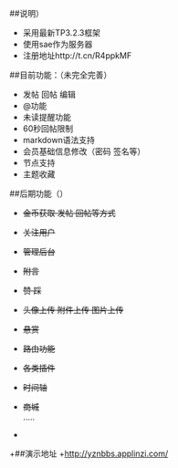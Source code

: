  ##说明）
 - 采用最新TP3.2.3框架
 - 使用sae作为服务器
 - 注册地址http://t.cn/R4ppkMF
 
 ##目前功能：（未完全完善）
 - 发帖 回帖 编辑  
 - @功能  
 - 未读提醒功能  
 - 60秒回帖限制  
 - markdown语法支持  
 - 会员基础信息修改（密码 签名等）  
 - 节点支持  
 - 主题收藏   
 
 ##后期功能（）
 - ~~金币获取 发帖 回帖等方式~~  
 - ~~关注用户~~  
 - ~~管理后台~~  
 - ~~附言~~  
 - ~~赞 踩~~  
 - ~~头像上传  附件上传  图片上传~~  
 - ~~悬赏~~  
 - ~~路由功能~~  
 - ~~各类插件~~  
 - ~~时间轴~~  
  - ~~商城~~  
  .....  
  
 -
 +##演示地址
 +http://yznbbs.applinzi.com/
